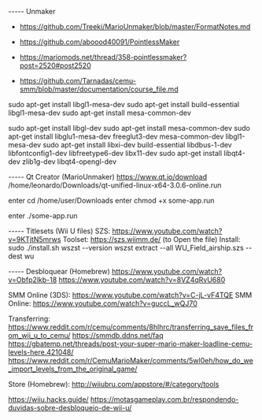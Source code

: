 ----- Unmaker
- https://github.com/Treeki/MarioUnmaker/blob/master/FormatNotes.md

- https://github.com/aboood40091/PointlessMaker
- https://mariomods.net/thread/358-pointlessmaker?post=2520#post2520

- https://github.com/Tarnadas/cemu-smm/blob/master/documentation/course_file.md

sudo apt-get install libgl1-mesa-dev
sudo apt-get install build-essential libgl1-mesa-dev
sudo apt-get install mesa-common-dev

sudo apt-get install libgl-dev
sudo apt-get install mesa-common-dev
sudo apt-get install libglu1-mesa-dev freeglut3-dev mesa-common-dev libgl1-mesa-dev
sudo apt-get install libxi-dev build-essential libdbus-1-dev libfontconfig1-dev libfreetype6-dev libx11-dev
sudo apt-get install libqt4-dev zlib1g-dev libqt4-opengl-dev

----- Qt Creator (MarioUnmaker)
https://www.qt.io/download
/home/leonardo/Downloads/qt-unified-linux-x64-3.0.6-online.run

enter cd /home/user/Downloads
enter chmod +x some-app.run

enter ./some-app.run

----- Titlesets (Wii U files)
SZS: https://www.youtube.com/watch?v=9KTjtN5mrws
Toolset: https://szs.wiimm.de/ (to Open the file)
    Install: sudo ./install.sh
wszst --version
wszst extract --all WU_Field_airship.szs --dest wu


----- Desbloquear (Homebrew)
https://www.youtube.com/watch?v=Obfp2lkb-18
https://www.youtube.com/watch?v=8VZ4qRvU680

SMM Online (3DS): https://www.youtube.com/watch?v=C-jL-vF4TQE
SMM Online: https://www.youtube.com/watch?v=guccL_wQJ70

Transferring: https://www.reddit.com/r/cemu/comments/8hlhrc/transferring_save_files_from_wii_u_to_cemu/
https://smmdb.ddns.net/faq
https://gbatemp.net/threads/post-your-super-mario-maker-loadline-cemu-levels-here.421048/
https://www.reddit.com/r/CemuMarioMaker/comments/5wl0eh/how_do_we_import_levels_from_the_original_game/

Store (Homebrew): http://wiiubru.com/appstore/#/category/tools

https://wiiu.hacks.guide/
https://motasgameplay.com.br/respondendo-duvidas-sobre-desbloqueio-de-wii-u/